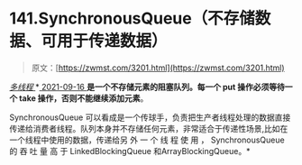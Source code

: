 <!--yml
category: 未分类
date: 0001-01-01 00:00:00
--->

# 141.SynchronousQueue（不存储数据、可用于传递数据）

> 原文：[https://zwmst.com/3201.html](https://zwmst.com/3201.html)

   [ *多线程* ](https://zwmst.com/%e5%a4%9a%e7%ba%bf%e7%a8%8b)*[ <time datetime="2021-09-17T00:31:42+08:00"> 2021-09-16 </time> ](https://zwmst.com/3201.html)  **是一个不存储元素的阻塞队列。每一个 put 操作必须等待一个 take 操作，否则不能继续添加元素**。

SynchronousQueue 可以看成是一个传球手，负责把生产者线程处理的数据直接传递给消费者线程。队列本身并不存储任何元素，非常适合于传递性场景,比如在一个线程中使用的数据，传递给另 外 一 个 线 程 使 用 ， SynchronousQueue 的 吞 吐 量 高 于 LinkedBlockingQueue 和ArrayBlockingQueue。*